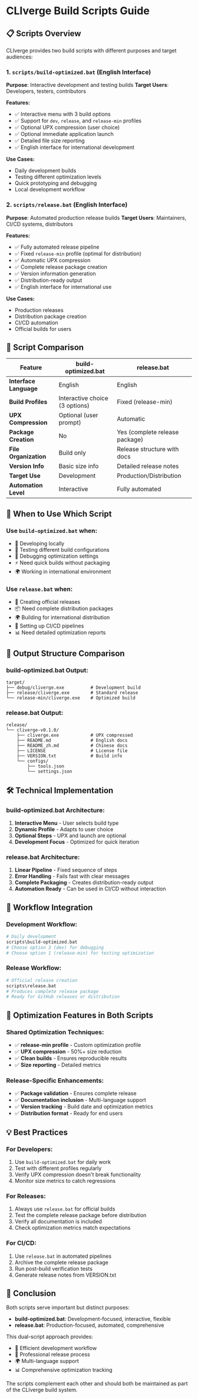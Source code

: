 # CLIverge Build Scripts Guide

## 📋 Scripts Overview

CLIverge provides two build scripts with different purposes and target audiences:

### 1. `scripts/build-optimized.bat` (English Interface)
**Purpose**: Interactive development and testing builds
**Target Users**: Developers, testers, contributors

**Features:**
- ✅ Interactive menu with 3 build options
- ✅ Support for `dev`, `release`, and `release-min` profiles
- ✅ Optional UPX compression (user choice)
- ✅ Optional immediate application launch
- ✅ Detailed file size reporting
- ✅ English interface for international development

**Use Cases:**
- Daily development builds
- Testing different optimization levels
- Quick prototyping and debugging
- Local development workflow

### 2. `scripts/release.bat` (English Interface)
**Purpose**: Automated production release builds
**Target Users**: Maintainers, CI/CD systems, distributors

**Features:**
- ✅ Fully automated release pipeline
- ✅ Fixed `release-min` profile (optimal for distribution)
- ✅ Automatic UPX compression
- ✅ Complete release package creation
- ✅ Version information generation
- ✅ Distribution-ready output
- ✅ English interface for international use

**Use Cases:**
- Production releases
- Distribution package creation
- CI/CD automation
- Official builds for users

## 🔄 Script Comparison

| Feature | build-optimized.bat | release.bat |
|---------|-------------------|-------------|
| **Interface Language** | English | English |
| **Build Profiles** | Interactive choice (3 options) | Fixed (release-min) |
| **UPX Compression** | Optional (user prompt) | Automatic |
| **Package Creation** | No | Yes (complete release package) |
| **File Organization** | Build only | Release structure with docs |
| **Version Info** | Basic size info | Detailed release notes |
| **Target Use** | Development | Production/Distribution |
| **Automation Level** | Interactive | Fully automated |

## 🎯 When to Use Which Script

### Use `build-optimized.bat` when:
- 🔧 Developing locally
- 🧪 Testing different build configurations
- 🐛 Debugging optimization settings
- ⚡ Need quick builds without packaging
- 🌍 Working in international environment

### Use `release.bat` when:
- 🚀 Creating official releases
- 📦 Need complete distribution packages
- 🌍 Building for international distribution
- 🤖 Setting up CI/CD pipelines
- 📊 Need detailed optimization reports

## 📁 Output Structure Comparison

### build-optimized.bat Output:
```
target/
├── debug/cliverge.exe          # Development build
├── release/cliverge.exe        # Standard release
└── release-min/cliverge.exe    # Optimized build
```

### release.bat Output:
```
release/
└── cliverge-v0.1.0/
    ├── cliverge.exe            # UPX compressed
    ├── README.md               # English docs
    ├── README_zh.md            # Chinese docs
    ├── LICENSE                 # License file
    ├── VERSION.txt             # Build info
    └── configs/
        ├── tools.json
        └── settings.json
```

## 🛠️ Technical Implementation

### build-optimized.bat Architecture:
1. **Interactive Menu** - User selects build type
2. **Dynamic Profile** - Adapts to user choice
3. **Optional Steps** - UPX and launch are optional
4. **Development Focus** - Optimized for quick iteration

### release.bat Architecture:
1. **Linear Pipeline** - Fixed sequence of steps
2. **Error Handling** - Fails fast with clear messages
3. **Complete Packaging** - Creates distribution-ready output
4. **Automation Ready** - Can be used in CI/CD without interaction

## 🔄 Workflow Integration

### Development Workflow:
```bash
# Daily development
scripts\build-optimized.bat
# Choose option 3 (dev) for debugging
# Choose option 1 (release-min) for testing optimization
```

### Release Workflow:
```bash
# Official release creation
scripts\release.bat
# Produces complete release package
# Ready for GitHub releases or distribution
```

## 🚀 Optimization Features in Both Scripts

### Shared Optimization Techniques:
- ✅ **release-min profile** - Custom optimization profile
- ✅ **UPX compression** - 50%+ size reduction
- ✅ **Clean builds** - Ensures reproducible results
- ✅ **Size reporting** - Detailed metrics

### Release-Specific Enhancements:
- ✅ **Package validation** - Ensures complete release
- ✅ **Documentation inclusion** - Multi-language support
- ✅ **Version tracking** - Build date and optimization metrics
- ✅ **Distribution format** - Ready for end users

## 💡 Best Practices

### For Developers:
1. Use `build-optimized.bat` for daily work
2. Test with different profiles regularly
3. Verify UPX compression doesn't break functionality
4. Monitor size metrics to catch regressions

### For Releases:
1. Always use `release.bat` for official builds
2. Test the complete release package before distribution
3. Verify all documentation is included
4. Check optimization metrics match expectations

### For CI/CD:
1. Use `release.bat` in automated pipelines
2. Archive the complete release package
3. Run post-build verification tests
4. Generate release notes from VERSION.txt

## 🎯 Conclusion

Both scripts serve important but distinct purposes:

- **build-optimized.bat**: Development-focused, interactive, flexible
- **release.bat**: Production-focused, automated, comprehensive

This dual-script approach provides:
- 🔧 Efficient development workflow
- 🚀 Professional release process
- 🌍 Multi-language support
- 📊 Comprehensive optimization tracking

The scripts complement each other and should both be maintained as part of the CLIverge build system.
